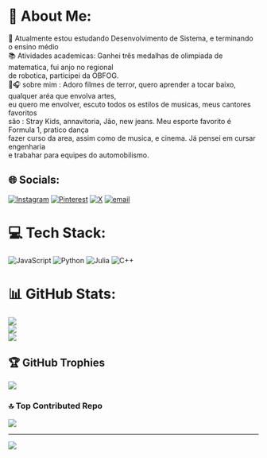 # 💫 About Me:
🔭 Atualmente estou estudando Desenvolvimento de Sistema, e terminando o ensino médio <br>📚 Atividades academicas: Ganhei três medalhas de olimpiada de matematica, fui anjo no regional <br>de robotica, participei da OBFOG. <br> 🎸🎧 sobre mim : Adoro filmes de terror, quero aprender a tocar baixo, qualquer aréa que envolva artes, <br>eu quero me envolver, escuto todos os estilos de musicas, meus cantores favoritos<br>são : Stray Kids, annavitoria, Jão, new jeans. Meu esporte favorito é Formula 1, pratico dança<br>fazer curso da area, assim como de musica, e cinema. Já pensei em cursar engenharia <br>e trabahar para equipes do automobilismo. 


## 🌐 Socials:
[![Instagram](https://img.shields.io/badge/Instagram-%23E4405F.svg?logo=Instagram&logoColor=white)](https://instagram.com/@woonielove) [![Pinterest](https://img.shields.io/badge/Pinterest-%23E60023.svg?logo=Pinterest&logoColor=white)](https://pinterest.com/junamartins) [![X](https://img.shields.io/badge/X-black.svg?logo=X&logoColor=white)](https://x.com/@bunnie_juh) [![email](https://img.shields.io/badge/Email-D14836?logo=gmail&logoColor=white)](mailto:annajuliamartinscand@gmail.com) 

# 💻 Tech Stack:
![JavaScript](https://img.shields.io/badge/javascript-%23323330.svg?style=for-the-badge&logo=javascript&logoColor=%23F7DF1E) ![Python](https://img.shields.io/badge/python-3670A0?style=for-the-badge&logo=python&logoColor=ffdd54) ![Julia](https://img.shields.io/badge/-Julia-9558B2?style=for-the-badge&logo=julia&logoColor=white) ![C++](https://img.shields.io/badge/c++-%2300599C.svg?style=for-the-badge&logo=c%2B%2B&logoColor=white)
# 📊 GitHub Stats:
![](https://github-readme-stats.vercel.app/api?username=nanajuhmartins&theme=dark&hide_border=false&include_all_commits=false&count_private=false)<br/>
![](https://nirzak-streak-stats.vercel.app/?user=nanajuhmartins&theme=dark&hide_border=false)<br/>
![](https://github-readme-stats.vercel.app/api/top-langs/?username=nanajuhmartins&theme=dark&hide_border=false&include_all_commits=false&count_private=false&layout=compact)

## 🏆 GitHub Trophies
![](https://github-profile-trophy.vercel.app/?username=nanajuhmartins&theme=radical&no-frame=false&no-bg=true&margin-w=4)

### 🔝 Top Contributed Repo
![](https://github-contributor-stats.vercel.app/api?username=nanajuhmartins&limit=5&theme=dark&combine_all_yearly_contributions=true)

---
[![](https://visitcount.itsvg.in/api?id=nanajuhmartins&icon=0&color=0)](https://visitcount.itsvg.in)

<!-- Proudly created with GPRM ( https://gprm.itsvg.in ) -->
